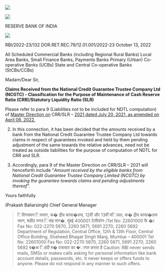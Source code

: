 ![](_page_0_Picture_0.jpeg)

![](_page_0_Picture_1.jpeg)

RESERVE BANK OF INDIA

![](_page_0_Picture_3.jpeg)

RBI/2022-23/132 DOR.RET.REC.79/12.01.001/2022-23 October 13, 2022

All Scheduled Commercial Banks (including Regional Rural Banks) Local Area Banks, Small Finance Banks, Payments Banks Primary (Urban) Co-operative Banks (UCBs) State and Central Co-operative Banks (StCBs/CCBs)

Madam/Dear Sir,

**Claims Received from the National Credit Guarantee Trustee Company Ltd (NCGTC) - Classification for the Purpose of Maintenance of Cash Reserve Ratio (CRR)/Statutory Liquidity Ratio (SLR)**

Please refer to para 9 (Liabilities not to be included for NDTL computation) of [Master Direction on](https://www.rbi.org.in/Scripts/BS_ViewMasDirections.aspx?id=12131)  CRR/SLR – [2021 dated July 20, 2021, as amended on April 06, 2022.](https://www.rbi.org.in/Scripts/BS_ViewMasDirections.aspx?id=12131)

2. In this connection, it has been decided that the amounts received by a bank from the National Credit Guarantee Trustee Company Ltd towards claims in respect of guarantees invoked and held by them pending adjustment of the same towards the relative advances, need not be treated as outside liabilities for the purpose of computation of NDTL for CRR and SLR.

3. Accordingly, para 9 of the Master Direction on CRR/SLR – 2021 will henceforth include "*Amount received by the eligible banks from National Credit Guarantee Trustee Company Limited (NCGTC) by invoking the guarantee towards claims and pending adjustments thereof*".

Yours faithfully

(Prakash Baliarsingh) Chief General Manager

> िविनयमन िवभाग, क� द्रीय काया�लय, 12वीं और 13वीं मंिज़ल, क� द्रीय काया�लय भवन, शहीद भगत िसंह माग�, मुंबई 400001 टेलीफोन /Tel No: 22601000 फै �/ Fax No: 022-2270 5670, 2260 5671, 5691 2270, 2260 5692 Department of Regulation, Central Office, 12th & 13th Floor, Central Office Building, Shaheed Bhagat Singh Marg, Mumbai – 400001 Tel No: 22601000 Fax No: 022-2270 5670, 2260 5671, 5691 2270, 2260 5692 ब�क िहंदी म� पत्राचार का �ागत करता है Caution: RBI never sends mails, SMSs or makes calls asking for personal information like bank account details, passwords, etc. It never keeps or offers funds to anyone. Please do not respond in any manner to such offers.